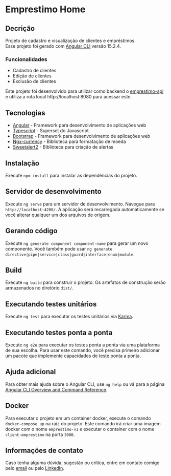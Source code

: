 # Emprestimo Home

## Decrição

Projeto de cadastro e visualização de clientes e empréstimos.<br>
Esse projeto foi gerado com [Angular CLI](https://github.com/angular/angular-cli) versão 15.2.4.<br>

### Funcionalidades

- Cadastro de clientes
- Edição de clientes
- Exclusão de clientes

Este projeto foi desenvolvido para utilizar como backend o 
[emprestimo-api](https://github.com/andersonhsporto/emprestimo-api) 
e utiliza a rota local http://localhost:8080 para acessar este.


## Tecnologias

- [Angular](https://angular.io/) - Framework para desenvolvimento de aplicações web
- [Typescript](https://www.typescriptlang.org/) - Superset do Javascript
- [Bootstrap](https://getbootstrap.com/) - Framework para desenvolvimento de aplicações web
- [Ngx-currency](https://www.npmjs.com/package/ngx-currency) - Biblioteca para formatação de moeda
- [Sweetalert2](https://sweetalert2.github.io/) - Biblioteca para criação de alertas

## Instalação

Execute `npm install` para instalar as dependências do projeto.

## Servidor de desenvolvimento

Execute `ng serve` para um servidor de desenvolvimento. Navegue para `http://localhost:4200/`. A aplicação será recarregada automaticamente se você alterar qualquer um dos arquivos de origem.

## Gerando código

Execute `ng generate component component-name` para gerar um novo componente. Você também pode usar `ng generate directive|pipe|service|class|guard|interface|enum|module`.

## Build

Execute `ng build` para construir o projeto. Os artefatos de construção serão armazenados no diretório `dist/`.

## Executando testes unitários

Execute `ng test` para executar os testes unitários via [Karma](https://karma-runner.github.io).

## Executando testes ponta a ponta

Execute `ng e2e` para executar os testes ponta a ponta via uma plataforma de sua escolha. Para usar este comando, você precisa primeiro adicionar um pacote que implemente capacidades de teste ponta a ponta.

## Ajuda adicional

Para obter mais ajuda sobre o Angular CLI, use `ng help` ou vá para a página [Angular CLI Overview and Command Reference](https://angular.io/cli).

## Docker

Para executar o projeto em um container docker, execute o comando `docker-compose up` na raiz do projeto.
Este comando irá criar uma imagem docker com o nome `emprestimo-v1` e executar o container com o nome `client-emprestimo` na porta `3000`.

## Informações de contato

Caso tenha alguma dúvida, sugestão ou crítica, entre em contato comigo pelo [email](mailto:anderson.higo2@gmail.com)
ou pelo [LinkedIn](https://www.linkedin.com/in/andersonhsporto/).
